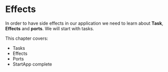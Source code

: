 # Effects

In order to have side effects in our application we need to learn about __Task__, __Effects__ and __ports__. We will start with tasks.

This chapter covers:

- Tasks
- Effects
- Ports
- StartApp complete